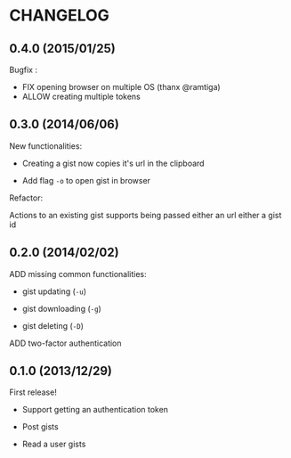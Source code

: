 # CHANGELOG

## 0.4.0 (2015/01/25)

Bugfix :

* FIX opening browser on multiple OS (thanx @ramtiga)
* ALLOW creating multiple tokens


## 0.3.0 (2014/06/06)

New functionalities:

* Creating a gist now copies it's url in the clipboard

* Add flag `-o` to open gist in browser


Refactor:

Actions to an existing gist supports being passed either an url either a gist id


## 0.2.0 (2014/02/02)

ADD missing common functionalities:

* gist updating (`-u`)

* gist downloading (`-g`)

* gist deleting (`-D`)

ADD two-factor authentication


## 0.1.0 (2013/12/29)

First release!

* Support getting an authentication token

* Post gists

* Read a user gists

